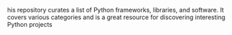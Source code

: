 his repository curates a list of Python frameworks, libraries, and software. It covers various categories and is a great resource for discovering interesting Python projects
